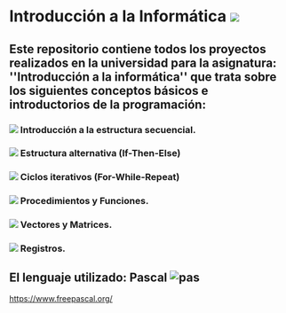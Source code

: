 # Introducción a la Informática <img src="https://img.icons8.com/dusk/50/000000/flow-chart.png"/>    
## Este repositorio contiene todos los proyectos realizados en la universidad para la asignatura: ''Introducción a la informática'' que trata sobre los siguientes conceptos básicos e introductorios de la programación:
### <img src="https://img.icons8.com/plumpy/15/000000/sphere.png"/> Introducción a la estructura secuencial.
### <img src="https://img.icons8.com/plumpy/15/000000/sphere.png"/> Estructura alternativa (If-Then-Else)
### <img src="https://img.icons8.com/plumpy/15/000000/sphere.png"/> Ciclos iterativos (For-While-Repeat)
### <img src="https://img.icons8.com/plumpy/15/000000/sphere.png"/> Procedimientos y Funciones.
### <img src="https://img.icons8.com/plumpy/15/000000/sphere.png"/> Vectores y Matrices.
### <img src="https://img.icons8.com/plumpy/15/000000/sphere.png"/> Registros.
## El lenguaje utilizado: Pascal ![pas](https://user-images.githubusercontent.com/58674979/114293287-441f1d00-9a6b-11eb-819a-27a0bd645a3f.gif)
  

 

https://www.freepascal.org/ 
